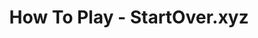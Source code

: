 ---
title: How To Play - StartOver.xyz
url: http://howtoplay.mystrikingly.com
categories: ['pmprocess']
alsoSee:
  - buildmatrix
---